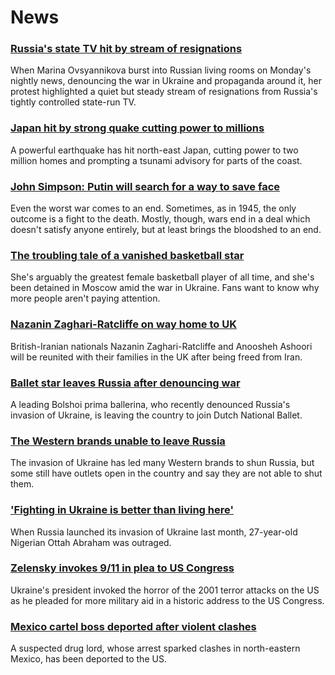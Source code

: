 # News
### [Russia's state TV hit by stream of resignations](https://www.bbc.com/news/world-europe-60763494)
When Marina Ovsyannikova burst into Russian living rooms on Monday's nightly news, denouncing the war in Ukraine and propaganda around it, her protest highlighted a quiet but steady stream of resignations from Russia's tightly controlled state-run TV.
### [Japan hit by strong quake cutting power to millions](https://www.bbc.com/news/world-asia-60770100)
A powerful earthquake has hit north-east Japan, cutting power to two million homes and prompting a tsunami advisory for parts of the coast.
### [John Simpson: Putin will search for a way to save face](https://www.bbc.com/news/world-europe-60756993)
Even the worst war comes to an end. Sometimes, as in 1945, the only outcome is a fight to the death. Mostly, though, wars end in a deal which doesn't satisfy anyone entirely, but at least brings the bloodshed to an end. 
### [The troubling tale of a vanished basketball star](https://www.bbc.com/news/world-us-canada-60701050)
She's arguably the greatest female basketball player of all time, and she's been detained in Moscow amid the war in Ukraine. Fans want to know why more people aren't paying attention.
### [Nazanin Zaghari-Ratcliffe on way home to UK](https://www.bbc.com/news/uk-60756870)
British-Iranian nationals Nazanin Zaghari-Ratcliffe and Anoosheh Ashoori will be reunited with their families in the UK after being freed from Iran.
### [Ballet star leaves Russia after denouncing war](https://www.bbc.com/news/entertainment-arts-60767490)
A leading Bolshoi prima ballerina, who recently denounced Russia's invasion of Ukraine, is leaving the country to join Dutch National Ballet.
### [The Western brands unable to leave Russia](https://www.bbc.com/news/business-60733389)
The invasion of Ukraine has led many Western brands to shun Russia, but some still have outlets open in the country and say they are not able to shut them.
### ['Fighting in Ukraine is better than living here'](https://www.bbc.com/news/world-africa-60712913)
When Russia launched its invasion of Ukraine last month, 27-year-old Nigerian Ottah Abraham was outraged.
### [Zelensky invokes 9/11 in plea to US Congress](https://www.bbc.com/news/world-us-canada-60762022)
Ukraine's president invoked the horror of the 2001 terror attacks on the US as he pleaded for more military aid in a historic address to the US Congress.
### [Mexico cartel boss deported after violent clashes](https://www.bbc.com/news/uk-60760385)
A suspected drug lord, whose arrest sparked clashes in north-eastern Mexico, has been deported to the US.
